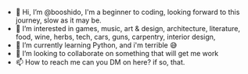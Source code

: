 - 👋 Hi, I’m @booshido, I'm a beginner to coding, looking forward to this journey, slow as it may be.
- 👀 I’m interested in games, music, art & design, architecture, literature, food, wine, herbs, tech, cars, guns, carpentry, interior design, 
- 🌱 I’m currently learning Python, and i'm terrible 😅
- 💞️ I’m looking to collaborate on something that will get me work
- 📫 How to reach me can you DM on here? if so, that.

<!---
booshido/booshido is a ✨ special ✨ repository because its `README.md` (this file) appears on your GitHub profile.
You can click the Preview link to take a look at your changes.
--->
